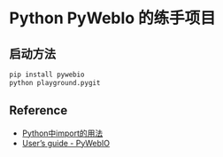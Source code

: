 # Python PyWebIo 的练手项目

## 启动方法

```bash
pip install pywebio
python playground.pygit 
```

## Reference 
- [Python中import的用法](https://zhuanlan.zhihu.com/p/63143493)
- [User’s guide - PyWebIO](https://pywebio.readthedocs.io/zh_CN/latest/guide.html)